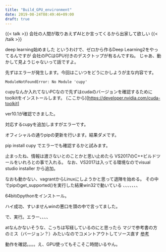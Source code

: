 ```yaml
---
title: "Build_GPU_environment"
date: 2019-08-24T08:49:46+09:00
draft: true
---
```


{{< talk  >}}
会社の人間が取りあえずAIとか言ってくるから出家して欲しい
{{< /talk >}}

deep learning始めました
というわけで、ゼロから作るDeep Learning2をやってるんですが
会社のPCはGPU付きのデスクトップが有るんですね。
じゃあ、動かして見ようじゃないって話ですよ。

先ずはエラーが発生します。今回はこいつをどうにかしようが主な内容です。
```
ModuleNotFoundError: No Module 'cupy'
```

cupyなんか入れてないPCなので先ずはcudaのバージョンを確認するためにtoolkitをインストールします。
(ここから)[https://developer.nvidia.com/cuda-toolkit]

ver10.1が確認できました。

対応するcupyを追加しますがエラーです。

オフィシャルの通りpipの更新を行います。結果ダメです。

pip install cupy でエラーでも確認するかと試みます。


止まったね、情報は渡さないとのことかと思い止めたら
VS2017のC++ビルドツールをいれろとの事で入れる。
なお、VS2017は入ってる環境なのでvisual studio installer から追加。

なおも動かない、vagrantからLinuxにしようかと思って退陣を始める。
その中でpipのget_supported()を実行した結果win32で動いている
、、、、、、、

64bitのpythonをインストール。

ハイ成功、すいませんwinの悪口を頭の中で言ってました。

で、実行。エラー、、、、


atなんかないそうな、こっちは写経しているのにと思ったら
マジで参考書の方のミス（バージョン？）みたいなのでコメントアウトしてソース直す
[参考](https://teratail.com/questions/197824)

動作を確認。。。。え、GPU使ってもそこそこ時間いるやん。

